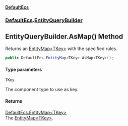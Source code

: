 #### [DefaultEcs](DefaultEcs.md 'DefaultEcs')
### [DefaultEcs](DefaultEcs.md#DefaultEcs 'DefaultEcs').[EntityQueryBuilder](EntityQueryBuilder.md 'DefaultEcs.EntityQueryBuilder')

## EntityQueryBuilder.AsMap<TKey>() Method

Returns an [EntityMap&lt;TKey&gt;](EntityMap_TKey_.md 'DefaultEcs.EntityMap<TKey>') with the specified rules.

```csharp
public DefaultEcs.EntityMap<TKey> AsMap<TKey>();
```
#### Type parameters

<a name='DefaultEcs.EntityQueryBuilder.AsMap_TKey_().TKey'></a>

`TKey`

The component type to use as key.

#### Returns
[DefaultEcs.EntityMap&lt;](EntityMap_TKey_.md 'DefaultEcs.EntityMap<TKey>')[TKey](EntityQueryBuilder.AsMap_TKey_().md#DefaultEcs.EntityQueryBuilder.AsMap_TKey_().TKey 'DefaultEcs.EntityQueryBuilder.AsMap<TKey>().TKey')[&gt;](EntityMap_TKey_.md 'DefaultEcs.EntityMap<TKey>')  
The [EntityMap&lt;TKey&gt;](EntityMap_TKey_.md 'DefaultEcs.EntityMap<TKey>').